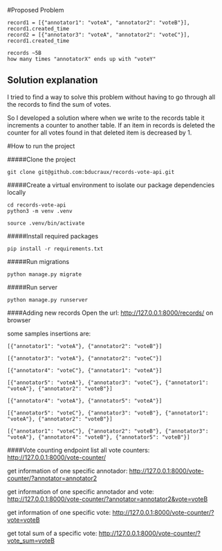 #Proposed Problem

```
record1 = [{"annotator1": "voteA", "annotator2": "voteB"}], record1.created_time
record2 = [{"annotator3": "voteA", "annotator2": "voteC"}], record1.created_time

records ~5B
how many times "annotatorX" ends up with "voteY"
```

## Solution explanation 
I tried to find a way to solve this problem without having to go through all the records to find the sum of votes.

So I developed a solution where when we write to the records table it increments a counter to another table. If an item in records is deleted the counter for all votes found in that deleted item is decreased by 1.

#How to run the project

#####Clone the project 
```
git clone git@github.com:bducraux/records-vote-api.git
```

#####Create a virtual environment to isolate our package dependencies locally
```
cd records-vote-api
python3 -m venv .venv

source .venv/bin/activate
```

#####Install required packages
```
pip install -r requirements.txt 
```

#####Run migrations
```
python manage.py migrate
```
#####Run server
```
python manage.py runserver
```

####Adding new records
Open the url:
http://127.0.0.1:8000/records/ on browser

some samples insertions are:
```
[{"annotator1": "voteA"}, {"annotator2": "voteB"}]

[{"annotator3": "voteA"}, {"annotator2": "voteC"}]

[{"annotator4": "voteC"}, {"annotator1": "voteA"}]

[{"annotator5": "voteA"}, {"annotator3": "voteC"}, {"annotator1": "voteA"}, {"annotator2": "voteB"}]

[{"annotator4": "voteA"}, {"annotator5": "voteA"}]

[{"annotator5": "voteC"}, {"annotator3": "voteB"}, {"annotator1": "voteA"}, {"annotator2": "voteB"}]

[{"annotator1": "voteC"}, {"annotator2": "voteB"}, {"annotator3": "voteA"}, {"annotator4": "voteB"}, {"annotator5": "voteB"}]
```

####Vote counting endpoint
list all vote counters:
http://127.0.0.1:8000/vote-counter/

get information of one specific annotador:
http://127.0.0.1:8000/vote-counter/?annotator=annotator2

get information of one specific annotador and vote:
http://127.0.0.1:8000/vote-counter/?annotator=annotator2&vote=voteB

get information of one specific vote:
http://127.0.0.1:8000/vote-counter/?vote=voteB

get total sum of a specific vote:
http://127.0.0.1:8000/vote-counter/?vote_sum=voteB